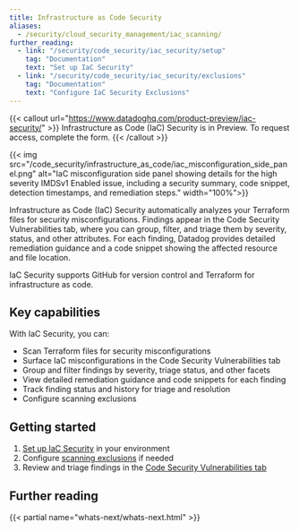 ```yaml
---
title: Infrastructure as Code Security
aliases:
  - /security/cloud_security_management/iac_scanning/
further_reading:
  - link: "/security/code_security/iac_security/setup"
    tag: "Documentation"
    text: "Set up IaC Security"
  - link: "/security/code_security/iac_security/exclusions"
    tag: "Documentation"
    text: "Configure IaC Security Exclusions"
---
```


{{< callout url="https://www.datadoghq.com/product-preview/iac-security/" >}}
  Infrastructure as Code (IaC) Security is in Preview. To request access, complete the form.
{{< /callout >}}

{{< img src="/code_security/infrastructure_as_code/iac_misconfiguration_side_panel.png" alt="IaC misconfiguration side panel showing details for the high severity IMDSv1 Enabled issue, including a security summary, code snippet, detection timestamps, and remediation steps." width="100%">}}

Infrastructure as Code (IaC) Security automatically analyzes your Terraform files for security misconfigurations. Findings appear in the Code Security Vulnerabilities tab, where you can group, filter, and triage them by severity, status, and other attributes. For each finding, Datadog provides detailed remediation guidance and a code snippet showing the affected resource and file location.

<div class="alert alert-info">IaC Security supports GitHub for version control and Terraform for infrastructure as code.</div>

## Key capabilities

With IaC Security, you can:

- Scan Terraform files for security misconfigurations
- Surface IaC misconfigurations in the Code Security Vulnerabilities tab
- Group and filter findings by severity, triage status, and other facets
- View detailed remediation guidance and code snippets for each finding
- Track finding status and history for triage and resolution
- Configure scanning exclusions

## Getting started

1. [Set up IaC Security][1] in your environment
2. Configure [scanning exclusions][2] if needed
3. Review and triage findings in the [Code Security Vulnerabilities tab][3]

## Further reading

{{< partial name="whats-next/whats-next.html" >}}

[1]: /security/code_security/iac_security/setup
[2]: /security/code_security/iac_security/exclusions
[3]: https://app.datadoghq.com/security/code-security/iac